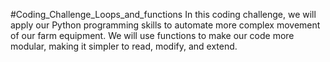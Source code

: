 #Coding_Challenge_Loops_and_functions
In this coding challenge, we will apply our Python programming skills to automate more complex movement of our farm equipment. We will use functions to make our code more modular, making it simpler to read, modify, and extend. 
